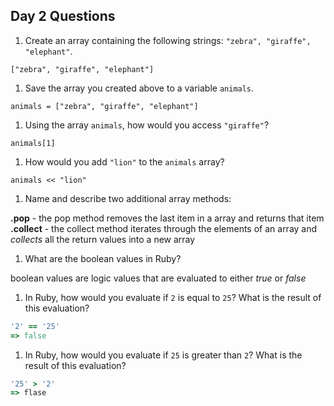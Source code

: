 ## Day 2 Questions

1. Create an array containing the following strings: `"zebra", "giraffe", "elephant"`.

`["zebra", "giraffe", "elephant"]`

1. Save the array you created above to a variable `animals`.

`animals = ["zebra", "giraffe", "elephant"]`

1. Using the array `animals`, how would you access `"giraffe"`?

`animals[1]`

1. How would you add `"lion"` to the `animals` array?

`animals << "lion"`

1. Name and describe two additional array methods:

**.pop** - the pop method removes the last item in a array and returns that item
**.collect** - the collect method iterates through the elements of an array and *collects* all the return values into a new array

1. What are the boolean values in Ruby?

boolean values are logic values that are evaluated to either *true* or *false*

1. In Ruby, how would you evaluate if `2` is equal to `25`? What is the result of this evaluation?

```ruby
'2' == '25'
=> false
```

1. In Ruby, how would you evaluate if `25` is greater than `2`? What is the result of this evaluation?

```ruby
'25' > '2'
=> flase
```
